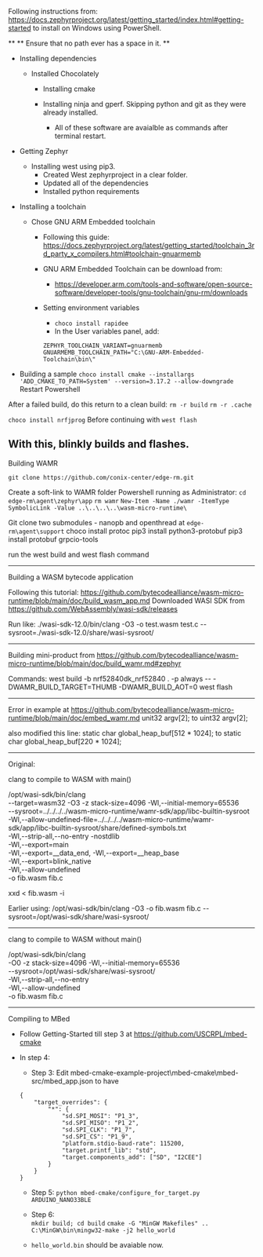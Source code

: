 Following instructions from: 
https://docs.zephyrproject.org/latest/getting_started/index.html#getting-started
to install on Windows using PowerShell.

**
** Ensure that no path ever has a space in it.
**

- Installing dependencies
    - Installed Chocolately
        - Installing cmake
        - Installing ninja and gperf. Skipping python and git as they were already installed.

            - All of these software are avaialble as commands after terminal restart.


- Getting Zephyr
    - Installing west using pip3.
        - Created West zephyrproject in a clear folder.
        - Updated all of the dependencies
        - Installed python requirements


- Installing a toolchain
    - Chose GNU ARM Embedded toolchain
        - Following this guide: https://docs.zephyrproject.org/latest/getting_started/toolchain_3rd_party_x_compilers.html#toolchain-gnuarmemb
        - GNU ARM Embedded Toolchain can be download from:
            - https://developer.arm.com/tools-and-software/open-source-software/developer-tools/gnu-toolchain/gnu-rm/downloads
        
        - Setting environment variables

            - `choco install rapidee`
            - In the User variables panel, add:
            ```
            ZEPHYR_TOOLCHAIN_VARIANT=gnuarmemb
            GNUARMEMB_TOOLCHAIN_PATH="C:\GNU-ARM-Embedded-Toolchain\bin\"
            ```

- Building a sample
`choco install cmake --installargs 'ADD_CMAKE_TO_PATH=System' --version=3.17.2 --allow-downgrade`
Restart Powershell

After a failed build, do this return to a clean build:
`rm -r build`
`rm -r .cache`

`choco install nrfjprog`
Before continuing with `west flash`

With this, blinkly builds and flashes.
------------------

Building WAMR

`git clone https://github.com/conix-center/edge-rm.git`


Create a soft-link to WAMR folder
Powershell running as Administrator:
`cd edge-rm\agent\zephyr\app`
`rm wamr`
`New-Item -Name ./wamr -ItemType SymbolicLink -Value ..\..\..\..\wasm-micro-runtime\`


Git clone two submodules - nanopb and openthread at `edge-rm\agent\support`
choco install protoc
pip3 install python3-protobuf
pip3 install protobuf grpcio-tools

run the west build and west flash command



--------------

Building a WASM bytecode application

Following this tutorial: https://github.com/bytecodealliance/wasm-micro-runtime/blob/main/doc/build_wasm_app.md
Downloaded WASI SDK from https://github.com/WebAssembly/wasi-sdk/releases

Run like:
./wasi-sdk-12.0/bin/clang -O3 -o test.wasm test.c --sysroot=./wasi-sdk-12.0/share/wasi-sysroot/


----------------

Building mini-product from https://github.com/bytecodealliance/wasm-micro-runtime/blob/main/doc/build_wamr.md#zephyr

Commands:
west build -b nrf52840dk_nrf52840 . -p always -- -DWAMR_BUILD_TARGET=THUMB -DWAMR_BUILD_AOT=0
west flash

----------------

Error in example at https://github.com/bytecodealliance/wasm-micro-runtime/blob/main/doc/embed_wamr.md
unit32 argv[2];
to
uint32 argv[2];

also modified this line:
static char global_heap_buf[512 * 1024];
to
static char global_heap_buf[220 * 1024];



----------

Original:


clang to compile to WASM with main()

/opt/wasi-sdk/bin/clang     \
        --target=wasm32 -O3 -z stack-size=4096 -Wl,--initial-memory=65536 \
        --sysroot=../../../../wasm-micro-runtime/wamr-sdk/app/libc-builtin-sysroot  \
        -Wl,--allow-undefined-file=../../../../wasm-micro-runtime/wamr-sdk/app/libc-builtin-sysroot/share/defined-symbols.txt \
        -Wl,--strip-all,--no-entry -nostdlib \
        -Wl,--export=main \
        -Wl,--export=__data_end, -Wl,--export=__heap_base \
        -Wl,--export=blink_native \
        -Wl,--allow-undefined \
        -o fib.wasm fib.c

xxd < fib.wasm -i

Earlier using: 
/opt/wasi-sdk/bin/clang -O3 -o fib.wasm fib.c --sysroot=/opt/wasi-sdk/share/wasi-sysroot/

-------

clang to compile to WASM without main()

/opt/wasi-sdk/bin/clang     \
        -O0 -z stack-size=4096 -Wl,--initial-memory=65536 \
        --sysroot=/opt/wasi-sdk/share/wasi-sysroot/  \
        -Wl,--strip-all,--no-entry \
        -Wl,--allow-undefined \
        -o fib.wasm fib.c



-----------------------------

Compiling to MBed

* Follow Getting-Started till step 3 at https://github.com/USCRPL/mbed-cmake
* In step 4:
    - Step 3: Edit mbed-cmake-example-project\mbed-cmake\mbed-src/mbed_app.json to have
    ```
    {
        "target_overrides": {
            "*": {
                "sd.SPI_MOSI": "P1_3",
                "sd.SPI_MISO": "P1_2",
                "sd.SPI_CLK": "P1_7",
                "sd.SPI_CS": "P1_9",
                "platform.stdio-baud-rate": 115200,
                "target.printf_lib": "std",
                "target.components_add": ["SD", "I2CEE"]
            }
        }
    }
    ```

    - Step 5: `python mbed-cmake/configure_for_target.py ARDUINO_NANO33BLE`
    - Step 6:  
        `mkdir build; cd build`
        `cmake -G "MinGW Makefiles" ..`
        `C:\MinGW\bin\mingw32-make -j2 hello_world`

    - `hello_world.bin` should be avaiable now.

